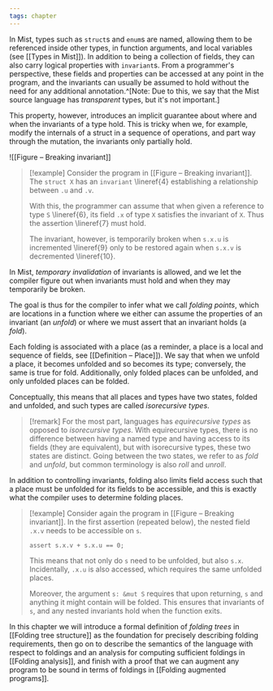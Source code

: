 ```yaml
---
tags: chapter
---
```


In Mist, types such as `struct`s and `enum`s are named, allowing them to be referenced inside other types, in function arguments, and local variables (see [[Types in Mist]]). In addition to being a collection of fields, they can also carry logical properties with `invariant`s. From a programmer's perspective, these fields and properties can be accessed at any point in the program, and the invariants can usually be assumed to hold without the need for any additional annotation.^[Note: Due to this, we say that the Mist source language has _transparent_ types, but it's not important.]

This property, however, introduces an implicit guarantee about where and when the invariants of a type hold. This is tricky when we, for example, modify the internals of a struct in a sequence of operations, and part way through the mutation, the invariants only partially hold.

![[Figure – Breaking invariant]]

> [!example]
> Consider the program in [[Figure – Breaking invariant]]. The `struct X` has an `invariant` \lineref{4} establishing a relationship between `.u` and `.v`.
>
> With this, the programmer can assume that when given a reference to type `S` \lineref{6}, its field `.x` of type `X` satisfies the invariant of `X`. Thus the assertion \lineref{7} must hold.
>
> The invariant, however, is temporarily broken when `s.x.u` is incremented \lineref{9} only to be restored again when `s.x.v` is decremented \lineref{10}.

In Mist, _temporary invalidation_ of invariants is allowed, and we let the compiler figure out when invariants must hold and when they may temporarily be broken.

The goal is thus for the compiler to infer what we call _folding points_, which are locations in a function where we either can assume the properties of an invariant (an _unfold_) or where we must assert that an invariant holds (a _fold_).

Each folding is associated with a place (as a reminder, a place is a local and sequence of fields, see [[Definition – Place]]). We say that when we unfold a place, it becomes unfolded and so becomes its type; conversely, the same is true for fold. Additionally, only folded places can be unfolded, and only unfolded places can be folded.

Conceptually, this means that all places and types have two states, folded and unfolded, and such types are called _isorecursive types_.

> [!remark]
> For the most part, languages has _equirecursive types_ as opposed to _isorecursive types_. With equirecursive types, there is no difference between having a named type and having access to its fields (they are equivalent), but with isorecursive types, these two states are distinct. Going between the two states, we refer to as _fold_ and _unfold_, but common terminology is also _roll_ and _unroll_.

In addition to controlling invariants, folding also limits field access such that a place must be unfolded for its fields to be accessible, and this is exactly what the compiler uses to determine folding places.

> [!example]
> Consider again the program in [[Figure – Breaking invariant]]. In the first assertion (repeated below), the nested field `.x.v` needs to be accessible on `s`.
> ```{.mist .ignoreErrors}
> assert s.x.v + s.x.u == 0;
> ```
> This means that not only do `s` need to be unfolded, but also `s.x`. Incidentally, `.x.u` is also accessed, which requires the same unfolded places.
>
> Moreover, the argument `s: &mut S` requires that upon returning, `s` and anything it might contain will be folded. This ensures that invariants of `s`, and any nested invariants hold when the function exits.

In this chapter we will introduce a formal definition of _folding trees_ in [[Folding tree structure]] as the foundation for precisely describing folding requirements, then go on to describe the semantics of the language with respect to foldings and an analysis for computing sufficient foldings in [[Folding analysis]], and finish with a proof that we can augment any program to be sound in terms of foldings in [[Folding augmented programs]].
